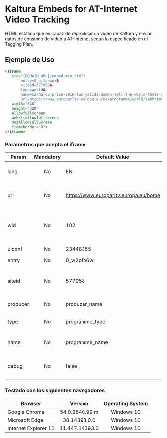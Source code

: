 # Kaltura Embeds for AT-Internet Video Tracking
HTML estático que es capaz de reproducir un video de Kaltura y enviar datos de consumo de video a AT-Internet según lo especificado en el Tagging Plan.

## Ejemplo de Uso
 ```html
 <iframe 
	src="{DOMAIN_URL}/embed.min.html?
		entry=0_nj1aswnx&
		siteid=577958&
		type=world&
		name=sakharov-prize-2016-two-yazidi-women-tell-the-world-their-story&
		url=https://www.europarltv.europa.eu/es/programme/world/sakharov-prize-2016-two-yazidi-women-tell-the-world-their-story/"
	width="640" 
	height="320" 
	allowfullscreen 
	webkitallowfullscreen 
	mozAllowFullScreen 
	frameborder="0">
</iframe>
```

### Parámetros que acepta el iframe

| Param       	| Mandatory  | Default Value 						| Description |
| ------------- |:----------:| -------------------------------------|:------------|
| lang   	| No         | EN 							        | Idioma del vídeo actual, se pasa como flashvar al player Kaltura: **_closedCaptions.defaultLanguageKey_** |
| url 		| No         | https://www.europarltv.europa.eu/home| URL actual del vídeo en la web. El logo personalizado del player enlazará a esta URL. Para ello se pasa como flashvar al player de Kaltura: **_logo.href_** |
| wid    	| No         | 102  					 	 		| Kaltura también define unos IDs para diferenciar los entornos de DEV/PRE/PRO. Añadir el ID que corresponda al site donde se muestre el Iframe. |
| uiconf 	| No         | 23448355 					        | ID del Player de Kaltura que mostrará el video. |
| entry  	| No         | 0_w2pfb6wl  					        | ID del vídeo de Kaltura a reproducir. |
| siteid 	| No         | 577958         						| AT-Internet, define unos identificadores para diferenciar el site de DEV/PRE/PRO. Añadir el ID que corresponda al site donde se muestre el Iframe. |
| producer | No         | producer_name       					| Dato que se enviará a AT-Internet. Nombre del productor del vídeo. |
| type 	| No         | programme_type				        | Dato que se enviará a AT-Internet. Corresponde a la categoría de la web del video actual. |
| name 	| No         | programme_name        				| Dato que se enviará a AT-Internet. Corresponde con el nombre del video actual (el que aparece en la URL) |
| debug	| No         | false         						| Si se activa a TRUE, se podrá ver los valores enviados a AT-Internet durante los eventos de play/pause/seek del player de Kaltura. |

### Testado con los siguientes navegadores

| Browser | Version | Operating System |
|---------|:-------:|:----------------:|
|Google Chrome| 54.0.2840.99 m | Windows 10 |
|Microsoft Edge | 38.14393.0.0 | Windows 10 |
|Internet Explorer 11 | 11.447.14393.0 | Windows 10 |